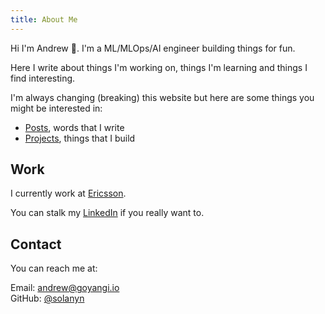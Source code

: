 ```yaml
---
title: About Me
---
```


<div class="welcome">
<div>

Hi I'm Andrew 👋. I'm a ML/MLOps/AI engineer building things for fun.

Here I write about things I'm working on, things I'm learning and things I find interesting.

</div>

</div>

I'm always changing (breaking) this website but here are some things you might be interested in:

- [Posts](/posts), words that I write
- [Projects](/projects), things that I build

## Work

I currently work at [Ericsson](https://www.ericsson.com/en).

You can stalk my [LinkedIn](https://www.linkedin.com/in/solanyn) if you really want to.

## Contact

You can reach me at:

Email: <andrew@goyangi.io><br>
GitHub: [@solanyn](https://github.com/solanyn)<br>
